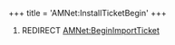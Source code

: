 +++
title = 'AMNet:InstallTicketBegin'
+++

1.  REDIRECT
    [AMNet:BeginImportTicket](AMNet:BeginImportTicket "wikilink")
